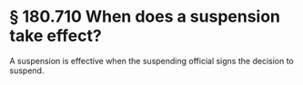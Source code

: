 # § 180.710   When does a suspension take effect?

A suspension is effective when the suspending official signs the decision to suspend.






